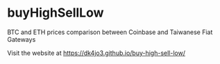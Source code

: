 # buyHighSellLow
BTC and ETH prices comparison between Coinbase and Taiwanese Fiat Gateways

Visit the website at https://dk4jo3.github.io/buy-high-sell-low/
